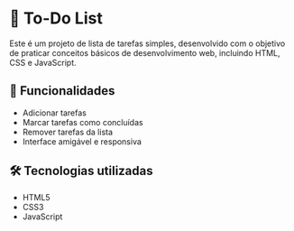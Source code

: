 # 📝 To-Do List

Este é um projeto de lista de tarefas simples, desenvolvido com o objetivo de praticar conceitos básicos de desenvolvimento web, incluindo HTML, CSS e JavaScript.

## 🚀 Funcionalidades

- Adicionar tarefas
- Marcar tarefas como concluídas
- Remover tarefas da lista
- Interface amigável e responsiva

## 🛠️ Tecnologias utilizadas

- HTML5
- CSS3
- JavaScript
